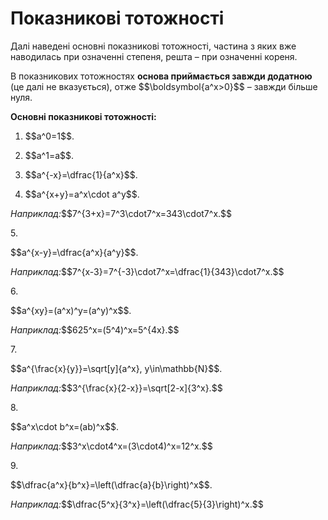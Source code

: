 # Показниковi тотожностi

<p>Далі наведені основні показникові тотожності, частина з яких вже наводилась при означенні степеня, решта – при означенні кореня.</p>

<p>В показникових тотожностях <b>основа приймається завжди додатною</b> (це далі не вказується), отже $$\boldsymbol{a^x>0}$$ – завжди більше нуля.</p>

<p><b>Основні показникові тотожності:</b></p>

1. <p>$$a^0=1$$.</p>
2. <p>$$a^1=a$$.</p>
3. <p>$$a^{-x}=\dfrac{1}{a^x}$$.</p>
4. <p>$$a^{x+y}=a^x\cdot a^y$$.</p>
<p><i>Наприклад:</i>$$7^{3+x}=7^3\cdot7^x=343\cdot7^x.$$</p>
5. <p>$$a^{x-y}=\dfrac{a^x}{a^y}$$.</p>
<p><i>Наприклад:</i>$$7^{x-3}=7^{-3}\cdot7^x=\dfrac{1}{343}\cdot7^x.$$</p>
6. <p>$$a^{xy}=(a^x)^y=(a^y)^x$$.</p>
<p><i>Наприклад:</i>$$625^x=(5^4)^x=5^{4x}.$$</p>
7. <p>$$a^{\frac{x}{y}}=\sqrt[y]{a^x}, y\in\mathbb{N}$$.</p>
<p><i>Наприклад:</i>$$3^{\frac{x}{2-x}}=\sqrt[2-x]{3^x}.$$</p>
8. <p>$$a^x\cdot b^x=(ab)^x$$.</p>
<p><i>Наприклад:</i>$$3^x\cdot4^x=(3\cdot4)^x=12^x.$$</p>
9. <p>$$\dfrac{a^x}{b^x}=\left(\dfrac{a}{b}\right)^x$$.</p>
<p><i>Наприклад:</i>$$\dfrac{5^x}{3^x}=\left(\dfrac{5}{3}\right)^x.$$</p>

